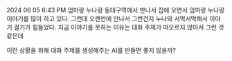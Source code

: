 2024 06 05 6:43 PM 
엄마랑 누나랑 동대구역에서 만나서 집에 오면서 엄마랑 누나랑 이야기를 많이 하고 있다. 그런데 오랜만에 만나서 그런건지 누나와 서먹서먹해서 이야기 걸기가 힘들었다. 지금 이야기를 못하는 이유는 대화 주제가 떠오르지 않아서 그런 것 같은데

이런 상황을 위해 대화 주제를 생성해주는 AI를 만들면 좋지 않을까?